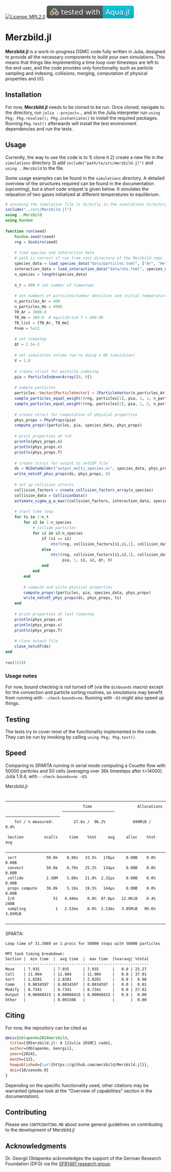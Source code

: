 [![License: MPL2.0](https://img.shields.io/badge/License-MPL_2.0-success.svg)](https://opensource.org/license/mpl-2-0)
[![Aqua QA](https://raw.githubusercontent.com/JuliaTesting/Aqua.jl/master/badge.svg)](https://github.com/JuliaTesting/Aqua.jl)

# Merzbild.jl
**Merzbild.jl** is a work-in-progress DSMC code fully written in Julia,
designed to provide all the necessary components to build your own simulations.
This means that things like implementing a time loop over timesteps are left to the end user,
and the code provides only functionality such as
particle sampling and indexing, collisions, merging, computation of physical properties and I/O.

## Installation

For now, **Merzbild.jl** needs to be cloned to be run. Once cloned, navigate to the directory, run `julia --project=.`, and in the
Julia interpreter run `using Pkg; Pkg.resolve(); Pkg.instantiate()` to install the required packages.
Running `Pkg.test()` afterwards will install the test environment dependencies and run the tests.

## Usage
Currently, the way to use the code is to 1) clone it 2) create a new file in the `simulations` directory
3) add `include("path/to/src/merzbild.jl")` and `using ..Merzbild` to the file.

Some usage examples can be found in the `simulations` directory.
A detailed overview of the structures required can be found in the documentation (upcoming),
but a short code snippet is given below. It simulates the relaxation of two gases initialized at different temperatures
to equilibrium.

```julia
# assuming the simulation file is directly in the simulations directory
include("../src/Merzbild.jl")
using ..Merzbild
using Random

function run(seed)
    Random.seed!(seed)
    rng = Xoshiro(seed)

    # load species and interaction data
    # path is correct if run from root directory of the Merzbild repo
    species_data = load_species_data("data/particles.toml", ["Ar", "He"])
    interaction_data = load_interaction_data("data/vhs.toml", species_data)
    n_species = length(species_data)

    n_t = 800 # set number of timesteps

    # set numbers of particles/number densities and initial temperatures
    n_particles_Ar = 400
    n_particles_He = 4000
    T0_Ar = 3000.0
    T0_He = 360.0  # equilibrium T = 600.0K
    T0_list = [T0_Ar, T0_He]
    Fnum = 5e12

    # set timestep
    Δt = 2.5e-3

    # set simulation volume (we're doing a 0D simulation)
    V = 1.0

    # create struct for particle indexing
    pia = ParticleIndexerArray([0, 0])

    # sample particles
    particles::Vector{ParticleVector} = [ParticleVector(n_particles_Ar), ParticleVector(n_particles_He)]
    sample_particles_equal_weight!(rng, particles[1], pia, 1, 1, n_particles_Ar, species_data[1].mass, T0_Ar, Fnum, 0.0, 1.0, 0.0, 1.0, 0.0, 1.0)
    sample_particles_equal_weight!(rng, particles[2], pia, 1, 2, n_particles_He, species_data[2].mass, T0_He, Fnum, 0.0, 1.0, 0.0, 1.0, 0.0, 1.0)

    # create struct for computation of physical properties
    phys_props = PhysProps(pia)
    compute_props!(particles, pia, species_data, phys_props)

    # print properties at t=0
    println(phys_props.n)
    println(phys_props.v)
    println(phys_props.T)

    # create struct for output to netCDF file
    ds = NCDataHolder("output_multi_species.nc", species_data, phys_props)
    write_netcdf_phys_props(ds, phys_props, 0)

    # set up collision structs
    collision_factors = create_collision_factors_array(n_species)
    collision_data = CollisionData()
    estimate_sigma_g_w_max!(collision_factors, interaction_data, species_data, T0_list, Fnum)

    # start time loop
    for ts in 1:n_t
        for s2 in 1:n_species
            # collide particles
            for s1 in s2:n_species
                if (s1 == s2)
                    ntc!(rng, collision_factors[s1,s1,1], collision_data, interaction_data, particles[s1], pia, 1, s1, Δt, V)
                else
                    ntc!(rng, collision_factors[s1,s2,1], collision_data, interaction_data, particles[s1], particles[s2],
                         pia, 1, s1, s2, Δt, V)
                end
            end
        end

        # compute and write physical properties
        compute_props!(particles, pia, species_data, phys_props)
        write_netcdf_phys_props(ds, phys_props, ts)
    end

    # print properties at last timestep
    println(phys_props.n)
    println(phys_props.v)
    println(phys_props.T)

    # close output file
    close_netcdf(ds)
end

run(1234)
```

### Usage notes

For now, bound checking is not turned off (via the `@inbounds` macro) except for the convection and particle sorting routines, so simulations may benefit from running with `--check-bounds=no`.
Running with `-O3` might also speed up things.

## Testing

The tests try to cover most of the functionality implemented in the code. They can be run by invoking by calling `using Pkg; Pkg.test()`.

## Speed
Comparing to SPARTA running in serial mode computing a Couette flow with 50000 particles and 50 cells (averaging over 36k timesteps after t>14000). Julia 1.9.4, with `--check-bounds=no -O3`.

Merzbild.jl:
```
 ──────────────────────────────────────────────────────────────────────────
                                  Time                    Allocations      
                         ───────────────────────   ────────────────────────
    Tot / % measured:         27.6s /  96.2%            699MiB /   0.4%    

 Section         ncalls     time    %tot     avg     alloc    %tot      avg
 ──────────────────────────────────────────────────────────────────────────
 sort             50.0k    8.90s   33.5%   178μs     0.00B    0.0%    0.00B
 convect          50.0k    6.70s   25.2%   134μs     0.00B    0.0%    0.00B
 collide          2.50M    5.80s   21.8%  2.32μs     0.00B    0.0%    0.00B
 props compute    36.0k    5.19s   19.5%   144μs     0.00B    0.0%    0.00B
 I/O                 51   4.44ms    0.0%  87.0μs   12.0KiB    0.4%     240B
 sampling             1   2.53ms    0.0%  2.53ms   3.05MiB   99.6%  3.05MiB
 ──────────────────────────────────────────────────────────────────────────
```

SPARTA:
```
Loop time of 31.3989 on 1 procs for 50000 steps with 50000 particles

MPI task timing breakdown:
Section |  min time  |  avg time  |  max time  |%varavg| %total
---------------------------------------------------------------
Move    | 7.935      | 7.935      | 7.935      |   0.0 | 25.27
Coll    | 11.904     | 11.904     | 11.904     |   0.0 | 37.91
Sort    | 2.8201     | 2.8201     | 2.8201     |   0.0 |  8.98
Comm    | 0.0034597  | 0.0034597  | 0.0034597  |   0.0 |  0.01
Modify  | 8.7341     | 8.7341     | 8.7341     |   0.0 | 27.82
Output  | 0.00060415 | 0.00060415 | 0.00060415 |   0.0 |  0.00
Other   |            | 0.001508   |            |       |  0.00
```

## Citing
For now, the repository can be cited as
```bibtex
@misc{oblapenko2024merzbild,
  title={{M}erzbild.jl: A {J}ulia {DSMC} code},
  author={Oblapenko, Georgii},
  year={2024},
  month={12},
  howpublished={\url{https://github.com/merzbild/Merzbild.jl}},
  doi={10/zenodo.0}
}
```

Depending on the specific functionality used, other citations may be warranted (please look at the "Overview of capabilities" section
in the documentation).

## Contributing
Please see `CONTRIBUTING.MD` about some general guidelines on contributing to the development of Merzbild.jl

## Acknowledgments
Dr. Georgii Oblapenko acknowledges the support of the German Research Foundation (DFG) via
the [SFB1481 research group](https://sfb1481.rwth-aachen.de).